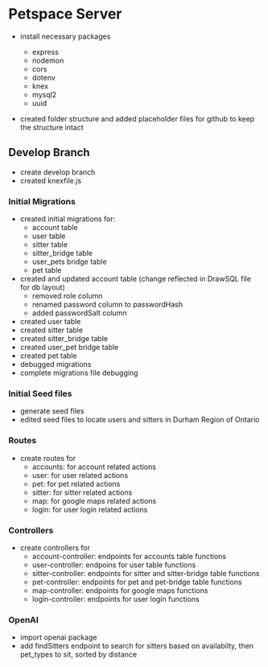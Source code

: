 # Petspace Server

- install necessary packages

  - express
  - nodemon
  - cors
  - dotenv
  - knex
  - mysql2
  - uuid

- created folder structure and added placeholder files for github to keep the structure intact

## Develop Branch

- create develop branch
- created knexfile.js

### Initial Migrations

- created initial migrations for:
  - account table
  - user table
  - sitter table
  - sitter_bridge table
  - user_pets bridge table
  - pet table
- created and updated account table (change reflected in DrawSQL file for db layout)
  - removed role column
  - renamed password column to passwordHash
  - added passwordSalt column
- created user table
- created sitter table
- created sitter_bridge table
- created user_pet bridge table
- created pet table
- debugged migrations
- complete migrations file debugging

### Initial Seed files

- generate seed files
- edited seed files to locate users and sitters in Durham Region of Ontario

### Routes

- create routes for
  - accounts: for account related actions
  - user: for user related actions
  - pet: for pet related actions
  - sitter: for sitter related actions
  - map: for google maps related actions
  - login: for user login related actions

### Controllers

- create controllers for
  - account-controller: endpoints for accounts table functions
  - user-controller: endpoins for user table functions
  - sitter-controller: endpoints for sitter and sitter-bridge table functions
  - pet-controller: endpoints for pet and pet-bridge table functions
  - map-controller: endpoints for google maps functions
  - login-controller: endpoints for user login functions

### OpenAI

- import openai package
- add findSitters endpoint to search for sitters based on availabilty, then pet_types to sit, sorted by distance
